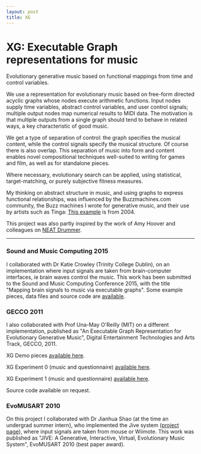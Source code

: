 ```yaml
---
layout: post
title: XG
---
```


XG: Executable Graph representations for music
========

Evolutionary generative music based on functional mappings from time
and control variables.

<p> We use a representation for evolutionary music based on free-form
   directed acyclic graphs whose nodes execute arithmetic
   functions. Input nodes supply time variables, abstract control
   variables, and user control signals; multiple output nodes map
   numerical results to MIDI data. The motivation is that multiple
   outputs from a single graph should tend to behave in related ways,
   a key characteristic of good music.

  <p>We get a type of separation of control: the graph specifies the
  musical content, while the control signals specify the musical
  structure. Of course there is also overlap. This separation of music
  into form and content enables novel compositional techniques
  well-suited to writing for games and film, as well as for standalone
  pieces.

<p> Where necessary, evolutionary search can be applied, using
  statistical, target-matching, or purely subjective fitness
  measures.

<p>My thinking on abstract structure in music, and using graphs to
  express functional relationships, was influenced by the
  Buzzmachines.com community, the Buzz machines I wrote for generative
  music, and their use by artists such as
  Tinga: <a href="https://web.archive.org/web/20160817074912/http://buzzmachines.com/viewreview.php?id=1053">This
  example</a> is from 2004.

  <p>This project was also partly inspired by the work of Amy Hoover
  and colleagues on <a href="https://web.archive.org/web/20160817074912/http://eplex.cs.ucf.edu/neatmusic/">NEAT
  Drummer</a>.

<p>

  <hr>


  <h3>Sound and Music Computing 2015</h3>

  <p> I collaborated with Dr Katie Crowley (Trinity College Dublin),
  on an implementation where input signals are taken from
  brain-computer interfaces, ie brain waves control the music. This
  work has been submitted to the Sound and Music Computing Conference
  2015, with the title "Mapping brain signals to music via executable
  graphs". Some example pieces, data files and source code
  are <a href="http://jmmcd.github.com/code/BCI_sample_pieces/">available</a>.

<h3>GECCO 2011</h3> <p> I also collaborated with Prof Una-May O'Reilly
(MIT) on a different implementation, published as "An Executable Graph
Representation for Evolutionary Generative Music", Digital
Entertainment Technologies and Arts Track, GECCO, 2011.


  <p>


XG Demo pieces <a href="code/GraphMusicDemoPieces.tgz">available here</a>.

<p>

XG Experiment 0 (music and
  questionnaire) <a href="code/GraphMusicExperiment0.tgz">available here</a>.

<p>

XG Experiment 1 (music and
  questionnaire) <a href="code/GraphMusicExperiment1.tgz">available here</a>.

<p>

  Source code available on request.

<h3>EvoMUSART 2010</h3> <p> On this project I collaborated with Dr
Jianhua Shao (at the time an undergrad summer intern), who implemented
the Jive system
(<a href="https://web.archive.org/web/20160817074912/http://sites.google.com/site/odcsssjian2009/">project
page</a>), where input signals are taken from mouse or Wiimote. This
work was published as "JIVE: A Generative, Interactive, Virtual,
Evolutionary Music System", EvoMUSART 2010 (best paper award).
</div>
